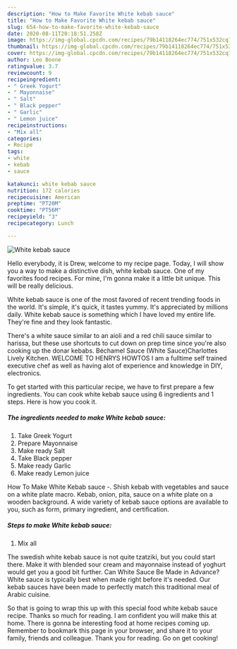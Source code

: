 ```yaml
---
description: "How to Make Favorite White kebab sauce"
title: "How to Make Favorite White kebab sauce"
slug: 654-how-to-make-favorite-white-kebab-sauce
date: 2020-08-11T20:18:51.258Z
image: https://img-global.cpcdn.com/recipes/79b14118264ec774/751x532cq70/white-kebab-sauce-recipe-main-photo.jpg
thumbnail: https://img-global.cpcdn.com/recipes/79b14118264ec774/751x532cq70/white-kebab-sauce-recipe-main-photo.jpg
cover: https://img-global.cpcdn.com/recipes/79b14118264ec774/751x532cq70/white-kebab-sauce-recipe-main-photo.jpg
author: Leo Boone
ratingvalue: 3.7
reviewcount: 9
recipeingredient:
- " Greek Yogurt"
- " Mayonnaise"
- " Salt"
- " Black pepper"
- " Garlic"
- " Lemon juice"
recipeinstructions:
- "Mix all"
categories:
- Recipe
tags:
- white
- kebab
- sauce

katakunci: white kebab sauce 
nutrition: 172 calories
recipecuisine: American
preptime: "PT20M"
cooktime: "PT56M"
recipeyield: "3"
recipecategory: Lunch

---
```



![White kebab sauce](https://img-global.cpcdn.com/recipes/79b14118264ec774/751x532cq70/white-kebab-sauce-recipe-main-photo.jpg)

Hello everybody, it is Drew, welcome to my recipe page. Today, I will show you a way to make a distinctive dish, white kebab sauce. One of my favorites food recipes. For mine, I'm gonna make it a little bit unique. This will be really delicious.

White kebab sauce is one of the most favored of recent trending foods in the world. It's simple, it's quick, it tastes yummy. It's appreciated by millions daily. White kebab sauce is something which I have loved my entire life. They're fine and they look fantastic.

There&#39;s a white sauce similar to an aioli and a red chili sauce similar to harissa, but these use shortcuts to cut down on prep time since you&#39;re also cooking up the donar kebabs. Béchamel Sauce (White Sauce)Charlottes Lively Kitchen. WELCOME TO HENRYS HOWTOS I am a fulltime self trained executive chef as well as having alot of experience and knowledge in DIY, electronics.


To get started with this particular recipe, we have to first prepare a few ingredients. You can cook white kebab sauce using 6 ingredients and 1 steps. Here is how you cook it.

<!--inarticleads1-->

##### The ingredients needed to make White kebab sauce:

1. Take  Greek Yogurt
1. Prepare  Mayonnaise
1. Make ready  Salt
1. Take  Black pepper
1. Make ready  Garlic
1. Make ready  Lemon juice


How To Make White Kebab sauce -. Shish kebab with vegetables and sauce on a white plate macro. Kebab, onion, pita, sauce on a white plate on a wooden background. A wide variety of kebab sauce options are available to you, such as form, primary ingredient, and certification. 

<!--inarticleads2-->

##### Steps to make White kebab sauce:

1. Mix all


The swedish white kebab sauce is not quite tzatziki, but you could start there. Make it with blended sour cream and mayonnaise instead of yoghurt would get you a good bit further. Can White Sauce Be Made in Advance? White sauce is typically best when made right before it&#39;s needed. Our kebab sauces have been made to perfectly match this traditional meal of Arabic cuisine. 

So that is going to wrap this up with this special food white kebab sauce recipe. Thanks so much for reading. I am confident you will make this at home. There is gonna be interesting food at home recipes coming up. Remember to bookmark this page in your browser, and share it to your family, friends and colleague. Thank you for reading. Go on get cooking!
